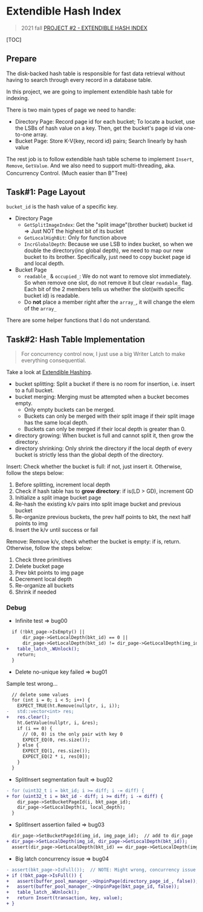 # Extendible Hash Index

> 2021 fall [PROJECT #2 - EXTENDIBLE HASH INDEX](https://15445.courses.cs.cmu.edu/fall2021/project2/)

[TOC]

## Prepare

The disk-backed hash table is responsible for fast data retrieval without
having to search through every record in a database table.

In this project, we are going to implement extendible hash table for indexing.

There is two main types of page we need to handle:
* Directory Page: Record page id for each bucket; To locate a bucket, use the
  LSBs of hash value on a key. Then, get the bucket's page id via one-to-one
  array.
* Bucket Page: Store K-V{key, record id} pairs; Search linearly by hash value

The rest job is to follow extendible hash table scheme to implement
`Insert`, `Remove`, `GetValue`. And we also need to support multi-threading,
aka. Concurrency Control. (Much easier than B<sup>+</sup>Tree)

## Task#1: Page Layout

`bucket_id` is the hash value of a specific key.

* Directory Page
  * `GetSplitImageIndex`: Get the "split image"(brother bucket) bucket id =>
    Just NOT the highest bit of its bucket
  * `GetLocalHighBit`: Only for function above
  * `IncrGlobalDepth`: Because we use LSB to index bucket, so when we double
    the directory(inc global depth), we need to map our new bucket to its
    brother. Specifically, just need to copy bucket page id and local depth.
* Bucket Page
  * `readable_` & `occupied_`: We do not want to remove slot immediately. So
    when remove one slot, do not remove it but clear `readable_` flag.<br/>
    Each bit of the 2 members tells us whether the slot(with specific bucket id)
    is readable.
  * Do **not** place a member right after the `array_`, it will change the elem
    of the `array_`

There are some helper functions that I do not understand.

## Task#2: Hash Table Implementation

> For concurrency control now, I just use a big Writer Latch to make everything
> consequential.

Take a look at [Extendible Hashing](https://github.com/nitish6174/extendible-hashing).

* bucket splitting: Split a bucket if there is no room for insertion,
  i.e. insert to a full bucket.
* bucket merging: Merging must be attempted when a bucket becomes empty.
  * Only empty buckets can be merged.
  * Buckets can only be merged with their split image if their split image has
    the same local depth.
  * Buckets can only be merged if their local depth is greater than 0.
* directory growing: When bucket is full and cannot split it, then grow the
  directory.
* directory shrinking: Only shrink the directory if the local depth of every
  bucket is strictly less than the global depth of the directory.

Insert: Check whether the bucket is full: if not, just insert it.
Otherwise, follow the steps below:
1. Before splitting, increment local depth
2. Check if hash table has to **grow directory**: if is(LD > GD), increment GD 
3. Initialize a split image bucket page
4. Re-hash the existing k/v pairs into split image bucket and previous bucket
5. Re-organize previous buckets, the prev half points to bkt, the next half
   points to img
6. Insert the k/v until success or fail

Remove: Remove k/v, check whether the bucket is empty: if is, return.
Otherwise, follow the steps below:
1. Check three primitives
2. Delete bucket page
3. Prev bkt points to img page
4. Decrement local depth
5. Re-organize all buckets
6. Shrink if needed

### Debug

* Infinite test => bug00

```diff
  if (!bkt_page->IsEmpty() ||                                                // premise 1
      dir_page->GetLocalDepth(bkt_id) == 0 ||                                // premise 2
      dir_page->GetLocalDepth(bkt_id) != dir_page->GetLocalDepth(img_id)) {  // premise 3
+   table_latch_.WUnlock();
    return;
  }
```

* Delete no-unique key failed => bug01

Sample test wrong...

```diff
  // delete some values
  for (int i = 0; i < 5; i++) {
    EXPECT_TRUE(ht.Remove(nullptr, i, i));
-   std::vector<int> res;
+   res.clear();
    ht.GetValue(nullptr, i, &res);
    if (i == 0) {
      // (0, 0) is the only pair with key 0
      EXPECT_EQ(0, res.size());
    } else {
      EXPECT_EQ(1, res.size());
      EXPECT_EQ(2 * i, res[0]);
    }
  }
```

* SplitInsert segmentation fault => bug02

```diff
- for (uint32_t i = bkt_id; i >= diff; i -= diff) {
+ for (uint32_t i = bkt_id - diff; i >= diff; i -= diff) {
    dir_page->SetBucketPageId(i, bkt_page_id);
    dir_page->SetLocalDepth(i, local_depth);
  }
 ``` 

* SplitInsert assertion failed => bug03

```diff
  dir_page->SetBucketPageId(img_id, img_page_id);  // add to dir_page
+ dir_page->SetLocalDepth(img_id, dir_page->GetLocalDepth(bkt_id));
  assert(dir_page->GetLocalDepth(bkt_id) == dir_page->GetLocalDepth(img_id));
```

* Big latch concurrency issue => bug04

```diff
- assert(bkt_page->IsFull());  // NOTE: Might wrong, concurrency issue
+ if (!bkt_page->IsFull()) {
+   assert(buffer_pool_manager_->UnpinPage(directory_page_id_, false));
+   assert(buffer_pool_manager_->UnpinPage(bkt_page_id, false));
+   table_latch_.WUnlock();
+   return Insert(transaction, key, value);
+ }
```
